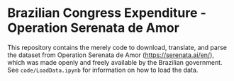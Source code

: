 # Brazilian Congress Expenditure - Operation Serenata de Amor
This repository contains the merely code to download, translate, and parse the dataset from Operation Serenata de Amor (https://serenata.ai/en/), which was made openly and freely available by the Brazilian government. See ``code/LoadData.ipynb`` for information on how to load the data.
